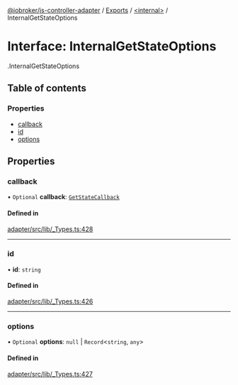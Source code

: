 [@iobroker/js-controller-adapter](../README.md) / [Exports](../modules.md) / [<internal\>](../modules/internal_.md) / InternalGetStateOptions

# Interface: InternalGetStateOptions

[<internal>](../modules/internal_.md).InternalGetStateOptions

## Table of contents

### Properties

- [callback](internal_.InternalGetStateOptions.md#callback)
- [id](internal_.InternalGetStateOptions.md#id)
- [options](internal_.InternalGetStateOptions.md#options)

## Properties

### callback

• `Optional` **callback**: [`GetStateCallback`](../modules/internal_.md#getstatecallback)

#### Defined in

[adapter/src/lib/_Types.ts:428](https://github.com/ioBroker/ioBroker.js-controller/blob/0b3c6e0e/packages/adapter/src/lib/_Types.ts#L428)

___

### id

• **id**: `string`

#### Defined in

[adapter/src/lib/_Types.ts:426](https://github.com/ioBroker/ioBroker.js-controller/blob/0b3c6e0e/packages/adapter/src/lib/_Types.ts#L426)

___

### options

• `Optional` **options**: ``null`` \| `Record`<`string`, `any`\>

#### Defined in

[adapter/src/lib/_Types.ts:427](https://github.com/ioBroker/ioBroker.js-controller/blob/0b3c6e0e/packages/adapter/src/lib/_Types.ts#L427)
